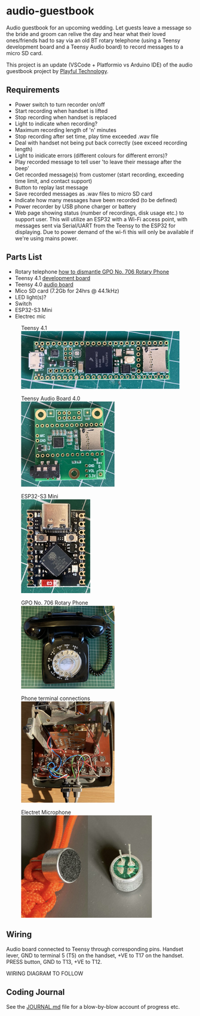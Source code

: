 # audio-guestbook
Audio guestbook for an upcoming wedding.  Let guests leave a message so the bride and groom can relive the day and hear what their loved ones/friends had to say via an old BT rotary telephone (using a Teensy development board and a Teensy Audio board) to record messages to a micro SD card.

This project is an update (VSCode + Platformio vs Arduino IDE) of the audio guestbook project by [Playful Technology](https://github.com/playfultechnology/audio-guestbook).

## Requirements
- Power switch to turn recorder on/off
- Start recording when handset is lifted
- Stop recording when handset is replaced
- Light to indicate when recording?
- Maximum recording length of 'n' minutes
- Stop recording after set time, play time exceeded .wav file
- Deal with handset not being put back correctly (see exceed recording length)
- Light to inidicate errors (different colours for different errors)?
- Play recorded message to tell user 'to leave their message after the beep'
- Get recorded message(s) from customer (start recording, exceeding time limit, and contact support)
- Button to replay last message
- Save recorded messages as .wav files to micro SD card
- Indicate how many messages have been recorded (to be defined)
- Power recorder by USB phone charger or battery
- Web page showing status (number of recordings, disk usage etc.) to support user. This will utilize an ESP32 with a Wi-Fi access point, with messages sent via Serial/UART from the Teensy to the ESP32 for displaying. Due to power demand of the wi-fi this will only be available if we're using mains power.

## Parts List
- Rotary telephone [how to dismantle GPO No. 706 Rotary Phone](https://www.britishtelephones.com/t706dismantle.htm)
- Teensy 4.1 [development board](https://www.pjrc.com/teensy/pinout.html)
- Teensy 4.0 [audio board](https://www.pjrc.com/store/teensy3_audio.html)
- Mico SD card (7.2Gb for 24hrs @ 44.1kHz)
- LED light(s)?
- Switch
- ESP32-S3 Mini
- Electrec mic

<figure>
  <figcaption>Teensy 4.1</figcaption>
  <img
  src="./images/teensy4-1.jpeg"
  alt="Teensy 4.1 Development Board">
</figure>

<figure>
  <figcaption>Teensy Audio Board 4.0</figcaption>
  <img
  src="./images/teensy-audio.jpeg"
  alt="Teensy 4.0 Audio Board">
</figure>

<figure>
  <figcaption>ESP32-S3 Mini</figcaption>
  <img
  src="./images/esp32-s3-mini.jpeg"
  alt="ESP32-S3 Mini Development Board">
</figure>

<figure>
  <figcaption>GPO No. 706 Rotary Phone</figcaption>
  <img
  src="./images/phone.png"
  alt="GPO No. 706 Rotary Phone">
</figure>

<figure>
  <figcaption>Phone terminal connections</figcaption>
  <img
  src="./images/connections.jpeg"
  alt="Phone terminal connections">
</figure>

<figure>
  <figcaption>Electret Microphone</figcaption>
  <img
  src="./images/electric-mic.jpg"
  style="width: 350px;" 
  alt="Electret Microphone">
</figure>

## Wiring
Audio board connected to Teensy through corresponding pins.  Handset lever, GND to terminal 5 (T5) on the handset, +VE to T17 on the handset. PRESS button, GND to T13, +VE to T12.

WIRING DIAGRAM TO FOLLOW

## Coding Journal
See the [JOURNAL.md](JOURNAL.md) file for a blow-by-blow account of progress etc.


